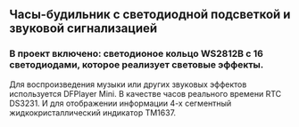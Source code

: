 ## Часы-будильник с светодиодной подсветкой и звуковой сигнализацией

### В проект включено: светодионое кольцо WS2812B с 16 светодиодами, которое реализует световые эффекты.
Для воспроизведения музыки или других звуковых эффектов используется DFPlayer Mini. 
В качестве часов реального времени RTC DS3231. И для отображении информации 4-х сегментный жидкокристаллический индикатор TM1637.
